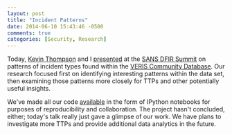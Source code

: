 ```yaml
---
layout: post
title: "Incident Patterns"
date: 2014-06-10 15:43:46 -0500
comments: true
categories: [Security, Research]
---
```


Today, [Kevin Thompson](https://twitter.com/bfist) and I [presented](https://speakerdeck.com/technoskald/incident-patterns) at the [SANS DFIR Summit](www.sans.org/event/dfir-summit-2014) on patterns of incident types found within the [VERIS Community Database](http://vcdb.org). Our research focused first on identifying interesting patterns within the data set, then examining those patterns more closely for TTPs and other potentially useful insights.

We've made all our code [available](http://threatic.us) in the form of IPython notebooks for purposes of reproducibility and collaboration. The project hasn't concluded, either; today's talk really just gave a glimpse of our work. We have plans to investigate more TTPs and provide additional data analytics in the future.
